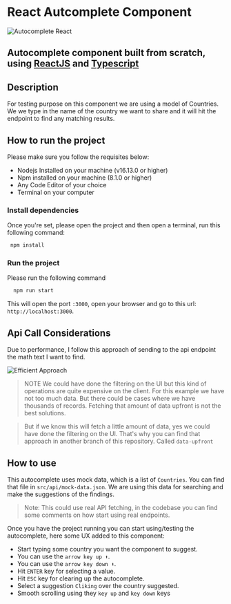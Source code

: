 # React Autcomplete Component

![Autocomplete React](https://res.cloudinary.com/billiramirez/image/upload/v1662215192/autocomplete_k9l38i.png)

## Autocomplete component built from scratch, using [ReactJS](https://reactjs.org/) and [Typescript](https://www.typescriptlang.org/)

## Description

For testing purpose on this component we are using a model of Countries. We we type in the name of the country we want to share and it will hit the endpoint to find any matching results.

## How to run the project

Please make sure you follow the requisites below:

- Nodejs Installed on your machine (v16.13.0 or higher)
- Npm installed on your machine (8.1.0 or higher)
- Any Code Editor of your choice
- Terminal on your computer

### Install dependencies

Once you're set, please open the project and then open a terminal, run this following command:

```bash
 npm install
```

### Run the project

Please run the following command

```bash
  npm run start
```

This will open the port `:3000`, open your browser and go to this url: `http://localhost:3000`.

## Api Call Considerations

Due to performance, I follow this approach of sending to the api endpoint the math text I want to find.

![Efficient Approach](https://res.cloudinary.com/billiramirez/image/upload/v1662216509/efficient-approach_a4z6pf.png)

> NOTE We could have done the filtering on the UI but this kind of operations are quite expensive on the client. For this example we have not too much data. But there could be cases where we have thousands of records. Fetching that amount of data upfront is not the best solutions.

> But if we know this will fetch a little amount of data, yes we could have done the filtering on the UI. That's why you can find that approach in another branch of this repository. Called `data-upfront`

## How to use

This autocomplete uses mock data, which is a list of `Countries`. You can find that file in `src/api/mock-data.json`. We are using this data for searching and make the suggestions of the findings.

> Note: This could use real API fetching, in the codebase you can find some comments on how start using real endpoints.

Once you have the project running you can start using/testing the autocomplete, here some UX added to this component:

- Start typing some country you want the component to suggest.
- You can use the `arrow key up ⬆`.
- You can use the `arrow key down ⬇`.
- Hit `ENTER` key for selecting a value.
- Hit `ESC` key for clearing up the autocomplete.
- Select a suggestion `Cliking` over the country suggested.
- Smooth scrolling using they `key up` and `key down` keys
